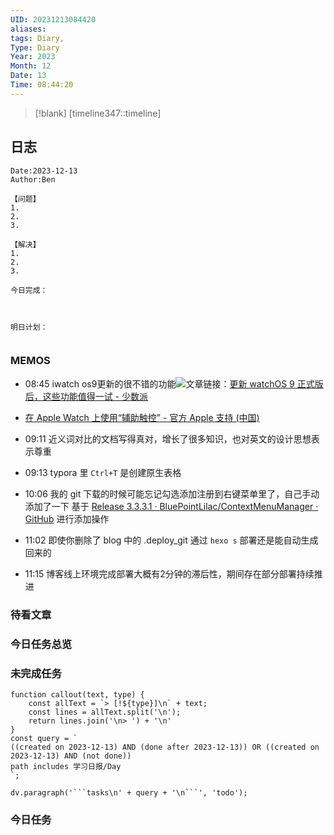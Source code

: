 ```yaml
---
UID: 20231213084420
aliases: 
tags: Diary,
Type: Diary
Year: 2023
Month: 12
Date: 13
Time: 08:44:20
---
```

> [!blank] 
> [timeline347::timeline]


## 日志

```
Date:2023-12-13
Author:Ben

【问题】
1.
2.
3.

【解决】
1.
2.
3.

今日完成：



明日计划：


```

### MEMOS
- 08:45 iwatch os9更新的很不错的功能![](Pasted%20Image%2020231213084508.png)文章链接：[更新 watchOS 9 正式版后，这些功能值得一试 - 少数派](https://sspai.com/post/75744)

- [在 Apple Watch 上使用“辅助触控” - 官方 Apple 支持 (中国)](https://support.apple.com/zh-cn/HT212760)
- 09:11 近义词对比的文档写得真对，增长了很多知识，也对英文的设计思想表示尊重
- 09:13 typora 里 `Ctrl+T` 是创建原生表格
- 10:06 我的 git 下载的时候可能忘记勾选添加注册到右键菜单里了，自己手动添加了一下 基于 [Release 3.3.3.1 · BluePointLilac/ContextMenuManager · GitHub](https://github.com/BluePointLilac/ContextMenuManager/releases/tag/3.3.3.1) 进行添加操作
- 11:02 即使你删除了 blog 中的 .deploy_git 通过 `hexo s` 部署还是能自动生成回来的
- 11:15 博客线上环境完成部署大概有2分钟的滞后性，期间存在部分部署持续推进

### 待看文章



### 今日任务总览


### 未完成任务

```dataviewjs
function callout(text, type) {
    const allText = `> [!${type}]\n` + text;
    const lines = allText.split('\n');
    return lines.join('\n> ') + '\n'
}
const query = `
((created on 2023-12-13) AND (done after 2023-12-13)) OR ((created on 2023-12-13) AND (not done))
path includes 学习日报/Day
`;

dv.paragraph('```tasks\n' + query + '\n```', 'todo');
```


### 今日任务
